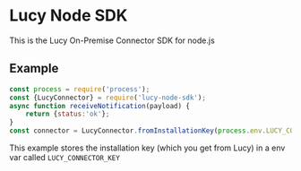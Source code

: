 # Lucy Node SDK

This is the Lucy On-Premise Connector SDK for node.js

## Example

```javascript
const process = require('process');
const {LucyConnector} = require('lucy-node-sdk');
async function receiveNotification(payload) {
    return {status:'ok'};
}
const connector = LucyConnector.fromInstallationKey(process.env.LUCY_CONNECTOR_KEY,'DesktopNotification',receiveNotification);
```

This example stores the installation key (which you get from Lucy) in a env var called `LUCY_CONNECTOR_KEY`
